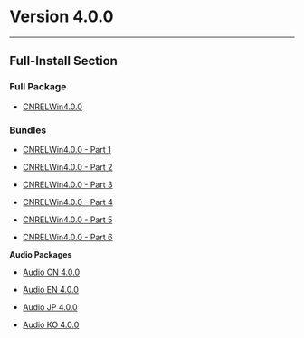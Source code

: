 # Version 4.0.0

----

## Full-Install Section

### Full Package

- [CNRELWin4.0.0](https://autopatchcn.yuanshen.com/client_app/download/pc_zip/20230804185703_R1La3H9xIH1hBiHJ/YuanShen_4.0.0.zip)

### Bundles

- [CNRELWin4.0.0 - Part 1](https://autopatchcn.yuanshen.com/client_app/download/pc_zip/20230804185703_R1La3H9xIH1hBiHJ/YuanShen_4.0.0.zip.001)

- [CNRELWin4.0.0 - Part 2](https://autopatchcn.yuanshen.com/client_app/download/pc_zip/20230804185703_R1La3H9xIH1hBiHJ/YuanShen_4.0.0.zip.002)

- [CNRELWin4.0.0 - Part 3](https://autopatchcn.yuanshen.com/client_app/download/pc_zip/20230804185703_R1La3H9xIH1hBiHJ/YuanShen_4.0.0.zip.003)

- [CNRELWin4.0.0 - Part 4](https://autopatchcn.yuanshen.com/client_app/download/pc_zip/20230804185703_R1La3H9xIH1hBiHJ/YuanShen_4.0.0.zip.004)

- [CNRELWin4.0.0 - Part 5](https://autopatchcn.yuanshen.com/client_app/download/pc_zip/20230804185703_R1La3H9xIH1hBiHJ/YuanShen_4.0.0.zip.005)

- [CNRELWin4.0.0 - Part 6](https://autopatchcn.yuanshen.com/client_app/download/pc_zip/20230804185703_R1La3H9xIH1hBiHJ/YuanShen_4.0.0.zip.006)

**Audio Packages**

- [Audio CN 4.0.0](https://autopatchcn.yuanshen.com/client_app/download/pc_zip/20230804185703_R1La3H9xIH1hBiHJ/Audio_Chinese_4.0.0.zip)

- [Audio EN 4.0.0](https://autopatchcn.yuanshen.com/client_app/download/pc_zip/20230804185703_R1La3H9xIH1hBiHJ/Audio_English(US)_4.0.0.zip)

- [Audio JP 4.0.0](https://autopatchcn.yuanshen.com/client_app/download/pc_zip/20230804185703_R1La3H9xIH1hBiHJ/Audio_Japanese_4.0.0.zip)

- [Audio KO 4.0.0](https://autopatchcn.yuanshen.com/client_app/download/pc_zip/20230804185703_R1La3H9xIH1hBiHJ/Audio_Korean_4.0.0.zip)
